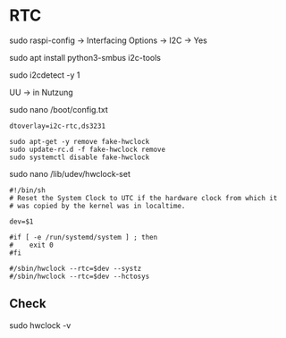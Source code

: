 # RTC

sudo raspi-config -> Interfacing Options -> I2C -> Yes

sudo apt install python3-smbus i2c-tools

sudo i2cdetect -y 1

UU -> in Nutzung

sudo nano /boot/config.txt
```
dtoverlay=i2c-rtc,ds3231
```

```
sudo apt-get -y remove fake-hwclock
sudo update-rc.d -f fake-hwclock remove
sudo systemctl disable fake-hwclock
```

sudo nano /lib/udev/hwclock-set 
```
#!/bin/sh
# Reset the System Clock to UTC if the hardware clock from which it
# was copied by the kernel was in localtime.

dev=$1

#if [ -e /run/systemd/system ] ; then
#    exit 0
#fi

#/sbin/hwclock --rtc=$dev --systz
#/sbin/hwclock --rtc=$dev --hctosys
```

## Check

sudo hwclock -v

